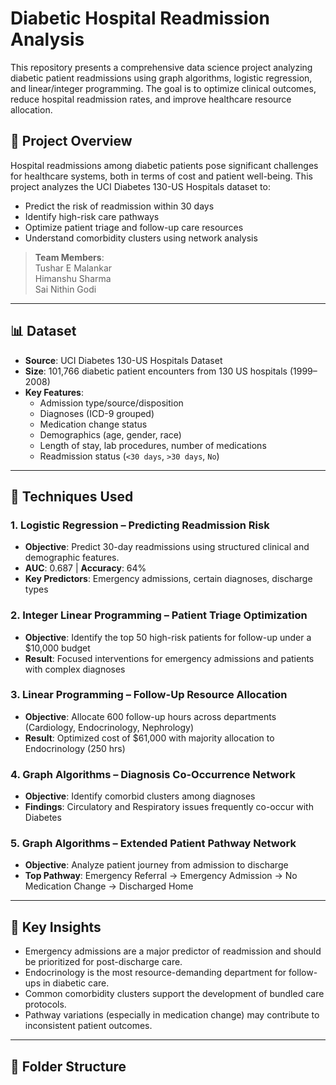 # Diabetic Hospital Readmission Analysis

This repository presents a comprehensive data science project analyzing diabetic patient readmissions using graph algorithms, logistic regression, and linear/integer programming. The goal is to optimize clinical outcomes, reduce hospital readmission rates, and improve healthcare resource allocation.

## 📌 Project Overview

Hospital readmissions among diabetic patients pose significant challenges for healthcare systems, both in terms of cost and patient well-being. This project analyzes the UCI Diabetes 130-US Hospitals dataset to:

- Predict the risk of readmission within 30 days
- Identify high-risk care pathways
- Optimize patient triage and follow-up care resources
- Understand comorbidity clusters using network analysis

> **Team Members**:  
> Tushar E Malankar  
> Himanshu Sharma  
> Sai Nithin Godi

---

## 📊 Dataset

- **Source**: UCI Diabetes 130-US Hospitals Dataset  
- **Size**: 101,766 diabetic patient encounters from 130 US hospitals (1999–2008)  
- **Key Features**:
  - Admission type/source/disposition
  - Diagnoses (ICD-9 grouped)
  - Medication change status
  - Demographics (age, gender, race)
  - Length of stay, lab procedures, number of medications
  - Readmission status (`<30 days`, `>30 days`, `No`)

---

## 🔧 Techniques Used

### 1. Logistic Regression – Predicting Readmission Risk

- **Objective**: Predict 30-day readmissions using structured clinical and demographic features.
- **AUC**: 0.687 | **Accuracy**: 64%
- **Key Predictors**: Emergency admissions, certain diagnoses, discharge types

### 2. Integer Linear Programming – Patient Triage Optimization

- **Objective**: Identify the top 50 high-risk patients for follow-up under a $10,000 budget
- **Result**: Focused interventions for emergency admissions and patients with complex diagnoses

### 3. Linear Programming – Follow-Up Resource Allocation

- **Objective**: Allocate 600 follow-up hours across departments (Cardiology, Endocrinology, Nephrology)
- **Result**: Optimized cost of $61,000 with majority allocation to Endocrinology (250 hrs)

### 4. Graph Algorithms – Diagnosis Co-Occurrence Network

- **Objective**: Identify comorbid clusters among diagnoses
- **Findings**: Circulatory and Respiratory issues frequently co-occur with Diabetes

### 5. Graph Algorithms – Extended Patient Pathway Network

- **Objective**: Analyze patient journey from admission to discharge
- **Top Pathway**: Emergency Referral → Emergency Admission → No Medication Change → Discharged Home

---

## 🧠 Key Insights

- Emergency admissions are a major predictor of readmission and should be prioritized for post-discharge care.
- Endocrinology is the most resource-demanding department for follow-ups in diabetic care.
- Common comorbidity clusters support the development of bundled care protocols.
- Pathway variations (especially in medication change) may contribute to inconsistent patient outcomes.

---

## 📁 Folder Structure

